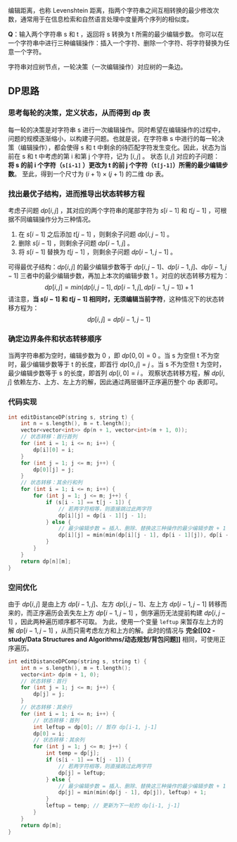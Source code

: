 编辑距离，也称 Levenshtein 距离，指两个字符串之间互相转换的最少修改次数，通常用于在信息检索和自然语言处理中度量两个序列的相似度。

**Q**：输入两个字符串 s 和 t ，返回将 s 转换为 t 所需的最少编辑步数。
你可以在一个字符串中进行三种编辑操作：插入一个字符、删除一个字符、将字符替换为任意一个字符。

字符串对应树节点，一轮决策（一次编辑操作）对应树的一条边。

## DP思路
### 思考每轮的决策，定义状态，从而得到 dp 表
每一轮的决策是对字符串 s 进行一次编辑操作。同时希望在编辑操作的过程中，问题的规模逐渐缩小，以构建子问题。也就是说，在字符串 s 中进行的每一轮决策（编辑操作），都会使得 s 和 t 中剩余的待匹配字符发生变化。因此，状态为当前在 s 和 t 中考虑的第 i 和第 j 个字符，记为 $[i,j]$ 。
状态 $[i,j]$ 对应的子问题：**将 s 的前 i 个字符（`s[i-1]` ）更改为 t 的前 j 个字符（`t[j-1]`）所需的最少编辑步数**。
至此，得到一个尺寸为 $(i+1)×(j+1)$ 的二维 dp 表。

### 找出最优子结构，进而推导出状态转移方程
考虑子问题 $dp[i,j]$ ，其对应的两个字符串的尾部字符为 $s[i−1]$ 和 $t[j−1]$ ，可根据不同编辑操作分为三种情况。
1. 在 $s[i−1]$ 之后添加 $t[j−1]$ ，则剩余子问题 $dp[i,j−1]$ 。
2. 删除 $s[i−1]$ ，则剩余子问题 $dp[i−1,j]$ 。
3. 将 $s[i−1]$ 替换为 $t[j−1]$ ，则剩余子问题 $dp[i−1,j−1]$ 。

可得最优子结构：$dp[i,j]$ 的最少编辑步数等于 $dp[i,j−1]$、$dp[i−1,j]$、$dp[i−1,j−1]$ 三者中的最少编辑步数，再加上本次的编辑步数 1 。对应的状态转移方程为：$$dp[i,j]=min(dp[i,j−1],dp[i−1,j],dp[i−1,j−1])+1$$
请注意，**当 $s[i−1]$ 和 $t[j−1]$ 相同时，无须编辑当前字符**，这种情况下的状态转移方程为：$$dp[i,j]=dp[i−1,j−1]$$

### 确定边界条件和状态转移顺序
当两字符串都为空时，编辑步数为 0 ，即 $dp[0,0]=0$ 。当 s 为空但 t 不为空时，最少编辑步数等于 t 的长度，即首行 $dp[0,j]=j$ 。当 s 不为空但 t 为空时，最少编辑步数等于 s 的长度，即首列 $dp[i,0]=i$ 。
观察状态转移方程，解 $dp[i,j]$ 依赖左方、上方、左上方的解，因此通过两层循环正序遍历整个 dp 表即可。

### 代码实现
```cpp
int editDistanceDP(string s, string t) {
    int n = s.length(), m = t.length();
    vector<vector<int>> dp(n + 1, vector<int>(m + 1, 0));
    // 状态转移：首行首列
    for (int i = 1; i <= n; i++) {
        dp[i][0] = i;
    }
    for (int j = 1; j <= m; j++) {
        dp[0][j] = j;
    }
    // 状态转移：其余行和列
    for (int i = 1; i <= n; i++) {
        for (int j = 1; j <= m; j++) {
            if (s[i - 1] == t[j - 1]) {
                // 若两字符相等，则直接跳过此两字符
                dp[i][j] = dp[i - 1][j - 1];
            } else {
                // 最少编辑步数 = 插入、删除、替换这三种操作的最少编辑步数 + 1
                dp[i][j] = min(min(dp[i][j - 1], dp[i - 1][j]), dp[i - 1][j - 1]) + 1;
            }
        }
    }
    return dp[n][m];
}
```

### 空间优化
由于 $dp[i,j]$ 是由上方 $dp[i−1,j]$、左方 $dp[i,j−1]$、左上方 $dp[i−1,j−1]$ 转移而来的，而正序遍历会丢失左上方 $dp[i−1,j−1]$ ，倒序遍历无法提前构建 $dp[i,j−1]$ ，因此两种遍历顺序都不可取。
为此，使用一个变量 `leftup` 来暂存左上方的解 $dp[i−1,j−1]$ ，从而只需考虑左方和上方的解。此时的情况与 **完全[[02 - study/Data Structures and  Algorithms/动态规划/背包问题]]** 相同，可使用正序遍历。
```cpp
int editDistanceDPComp(string s, string t) {
    int n = s.length(), m = t.length();
    vector<int> dp(m + 1, 0);
    // 状态转移：首行
    for (int j = 1; j <= m; j++) {
        dp[j] = j;
    }
    // 状态转移：其余行
    for (int i = 1; i <= n; i++) {
        // 状态转移：首列
        int leftup = dp[0]; // 暂存 dp[i-1, j-1]
        dp[0] = i;
        // 状态转移：其余列
        for (int j = 1; j <= m; j++) {
            int temp = dp[j];
            if (s[i - 1] == t[j - 1]) {
                // 若两字符相等，则直接跳过此两字符
                dp[j] = leftup;
            } else {
                // 最少编辑步数 = 插入、删除、替换这三种操作的最少编辑步数 + 1
                dp[j] = min(min(dp[j - 1], dp[j]), leftup) + 1;
            }
            leftup = temp; // 更新为下一轮的 dp[i-1, j-1]
        }
    }
    return dp[m];
}
```
